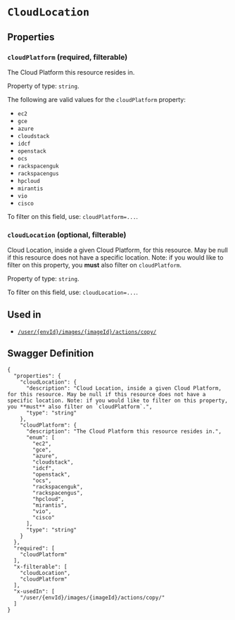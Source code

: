 # `CloudLocation` #







## Properties ##

### `cloudPlatform` (required, filterable) ###

The Cloud Platform this resource resides in.


Property of type: `string`.

 
The following are valid values for the `cloudPlatform` property:
  + `ec2`
  + `gce`
  + `azure`
  + `cloudstack`
  + `idcf`
  + `openstack`
  + `ocs`
  + `rackspacenguk`
  + `rackspacengus`
  + `hpcloud`
  + `mirantis`
  + `vio`
  + `cisco`

To filter on this field, use: `cloudPlatform=...`.


### `cloudLocation` (optional, filterable) ###

Cloud Location, inside a given Cloud Platform, for this resource. May be null if this resource does not have a specific location. Note: if you would like to filter on this property, you **must** also filter on `cloudPlatform`.


Property of type: `string`.


To filter on this field, use: `cloudLocation=...`.




## Used in ##

  + [`/user/{envId}/images/{imageId}/actions/copy/`](./../rest/api/v1beta0/user/{envId}/images/{imageId}/actions/copy/)

## Swagger Definition ##

    {
      "properties": {
        "cloudLocation": {
          "description": "Cloud Location, inside a given Cloud Platform, for this resource. May be null if this resource does not have a specific location. Note: if you would like to filter on this property, you **must** also filter on `cloudPlatform`.", 
          "type": "string"
        }, 
        "cloudPlatform": {
          "description": "The Cloud Platform this resource resides in.", 
          "enum": [
            "ec2", 
            "gce", 
            "azure", 
            "cloudstack", 
            "idcf", 
            "openstack", 
            "ocs", 
            "rackspacenguk", 
            "rackspacengus", 
            "hpcloud", 
            "mirantis", 
            "vio", 
            "cisco"
          ], 
          "type": "string"
        }
      }, 
      "required": [
        "cloudPlatform"
      ], 
      "x-filterable": [
        "cloudLocation", 
        "cloudPlatform"
      ], 
      "x-usedIn": [
        "/user/{envId}/images/{imageId}/actions/copy/"
      ]
    }
